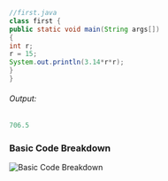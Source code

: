 ```java
//first.java
class first {
public static void main(String args[])
{
int r;
r = 15;
System.out.println(3.14*r*r);
}
}
```
###### Output:

```java
706.5
```

### Basic Code Breakdown
![Basic Code Breakdown](../assets/arofcircle.png)
